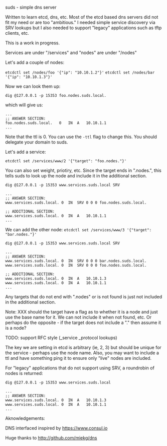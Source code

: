 suds - simple dns server

Written to learn etcd, dns, etc.  Most of the etcd based dns servers did not fit my need or are too "ambitious."  I needed simple service discovery via SRV lookups but I also needed to support  "legacy" applications such as tftp clients, etc.

This is a work in progress.

Services are under "/services" and "nodes" are under "/nodes"

Let's add a couple of nodes:

`etcdctl set /nodes/foo '{"ip": "10.10.1.2"}'`
`etcdctl set /nodes/bar '{"ip": "10.10.1.3"}'`


Now we can look them up:

`dig @127.0.0.1 -p 15353 foo.nodes.suds.local.`

which will give us:
```
...
;; ANSWER SECTION:
foo.nodes.suds.local.	0	IN	A	10.10.1.1
...
```

Note that the ttl is 0. You can use the `-ttl` flag to change this. You should delegate your domain to suds.

Let's add a service:

`etcdctl set /services/www/2 '{"target": "foo.nodes."}'`

You can also set weight, priotiry, etc.  Since the target ends in ".nodes.", this tells suds to look up the node and include it in the additional section.

`dig @127.0.0.1 -p 15353 www.services.suds.local SRV`

```
...
;; ANSWER SECTION:
www.services.suds.local. 0	IN	SRV	0 0 0 foo.nodes.suds.local.

;; ADDITIONAL SECTION:
www.services.suds.local. 0	IN	A	10.10.1.1
...
```

We can add the other node:
`etcdctl set /services/www/3 '{"target": "bar.nodes."}'`

`dig @127.0.0.1 -p 15353 www.services.suds.local SRV`

```
...
;; ANSWER SECTION:
www.services.suds.local. 0	IN	SRV	0 0 0 bar.nodes.suds.local.
www.services.suds.local. 0	IN	SRV	0 0 0 foo.nodes.suds.local.

;; ADDITIONAL SECTION:
www.services.suds.local. 0	IN	A	10.10.1.3
www.services.suds.local. 0	IN	A	10.10.1.1
...
```

Any targets that do not end with ".nodes" or is not found is just not included in the additional section.

Note: XXX should the target have a flag as to whether it is a node and just use the base name for it.  We can not include it when not found, etc.  Or perhaps do the opposite - if the target does not include a "." then assume it is a node?

TODO: support RFC style (_service _protocol lookups)

The key we are setting in etcd is arbitrary (ie, 2, 3) but should be unique for the service - perhaps use the node name.  Also, you may want to include a ttl and have something ping it to ensure only "live" nodes are included.


For "legacy" applications that do not support using SRV, a roundrobin of nodes is returned:

`dig @127.0.0.1 -p 15353 www.services.suds.local`

```
...
;; ANSWER SECTION:
www.services.suds.local. 0	IN	A	10.10.1.3
www.services.suds.local. 0	IN	A	10.10.1.1
...
```

Aknowledgements:

DNS interfaced inspired by https://www.consul.io

Huge thanks to http://github.com/miekg/dns






